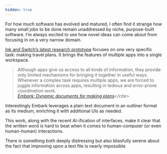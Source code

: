 ```yaml
---
hidden: true
---
```


For how much software has evolved and matured, I often find it strange how many small jobs to be done remain unaddressed by niche, purpose-built software. I’m always excited to see how novel ideas can come about from focusing in on a very narrow domain.

[Ink and Switch’s latest research prototype](https://www.inkandswitch.com/embark) focuses on one very specific task: making travel plans. It brings the features of multiple apps into a single workspace. 

> Although apps give us access to all kinds of information, they provide only limited mechanisms for bringing it together in useful ways. Whenever a complex task requires multiple apps, we are forced to juggle information across apps, resulting in tedious and error-prone coordination work.
> \
> <cite> [Embark: Dynamic documents for making plans](https://www.inkandswitch.com/embark/#:~:text=Although%20apps%20give%20us%20access%20to%20all%20kinds%20of%20information%2C%20they%20provide%20only%20limited%20mechanisms%20for%20bringing%20it%20together%20in%20useful%20ways.%20Whenever%20a%20complex%20task%20requires%20multiple%20apps%2C%20we%20are%20forced%20to%20juggle%20information%20across%20apps%2C%20resulting%20in%20tedious%20and%20error%2Dprone%20coordination%20work.)</cite>

Interestingly Embark leverages a plain text document in an outliner format as its medium, enriching it with additional UIs as needed. 

This work, along with the recent AI-ification of interfaces, make it clear that the written word is hard to beat when it comes to human-computer (or even human-human) interactions. 

There is something both deeply distressing but also blissfully serene about the fact that improving upon a text file is nearly impossible 